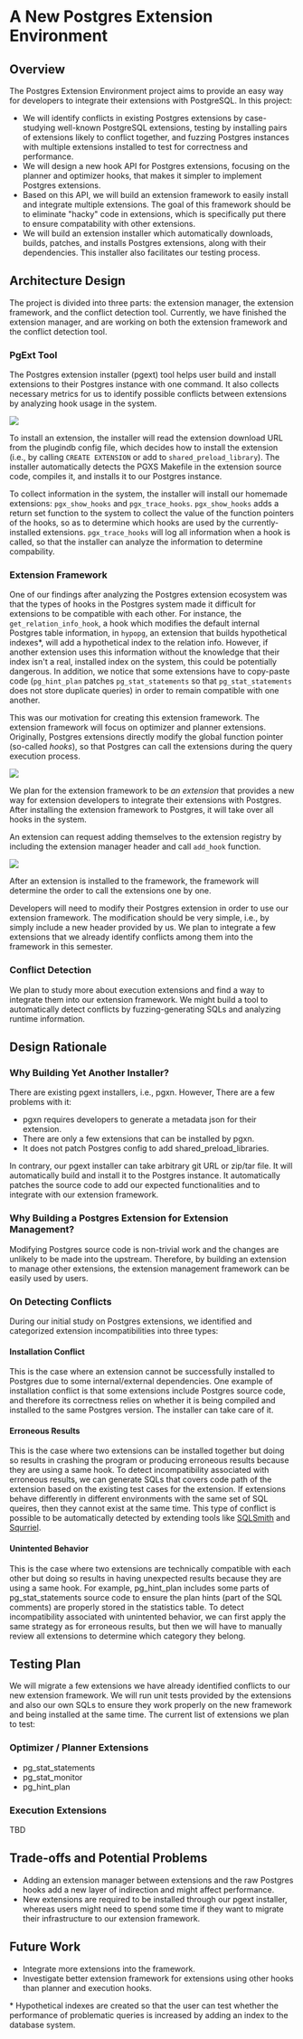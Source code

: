 # A New Postgres Extension Environment

## Overview

The Postgres Extension Environment project aims to provide an easy way for developers to integrate their extensions with PostgreSQL. In this project:

* We will identify conflicts in existing Postgres extensions by case-studying well-known PostgreSQL extensions, testing by installing pairs of extensions likely to conflict together, and fuzzing Postgres instances with multiple extensions installed to test for correctness and performance.
* We will design a new hook API for Postgres extensions, focusing on the planner and optimizer hooks, that makes it simpler to implement Postgres extensions.
* Based on this API, we will build an extension framework to easily install and integrate multiple extensions. The goal of this framework should be to eliminate "hacky" code in extensions, which is specifically put there to ensure compatability with other extensions.
* We will build an extension installer which automatically downloads, builds, patches, and installs Postgres extensions, along with their dependencies. This installer also facilitates our testing process.

## Architecture Design

The project is divided into three parts: the extension manager, the extension framework, and the conflict detection tool. Currently, we have finished the extension manager, and are working on both the extension framework and the conflict detection tool.

### PgExt Tool

The Postgres extension installer (pgext) tool helps user build and install extensions to their Postgres instance with one command. It also collects necessary metrics for us to identify possible conflicts between extensions by analyzing hook usage in the system.

![](pgext/01-installer.png)

To install an extension, the installer will read the extension download URL from the plugindb config file, which
decides how to install the extension (i.e., by calling `CREATE EXTENSION` or add to `shared_preload_library`). The installer automatically detects the PGXS Makefile in the extension source code, compiles it, and installs it to our Postgres instance.

To collect information in the system, the installer will install our homemade extensions: `pgx_show_hooks` and `pgx_trace_hooks`. `pgx_show_hooks` adds a return set function to the system to collect the value of the function pointers of the hooks, so as to determine which hooks are used by the currently-installed extensions. `pgx_trace_hooks` will log all information when a hook is called, so that the installer can analyze the information to determine compability.

### Extension Framework

One of our findings after analyzing the Postgres extension ecosystem was that the types of hooks in the Postgres system made it difficult for extensions to be compatible with each other. For instance, the `get_relation_info_hook`, a hook which modifies the default internal Postgres table information, in `hypopg`, an extension that builds hypothetical indexes\*, will add a hypothetical index to the relation info. However, if another extension uses this information without the knowledge that their index isn't a real, installed index on the system, this could be potentially dangerous. In addition, we notice that some extensions have to copy-paste code (`pg_hint_plan` patches `pg_stat_statements` so that `pg_stat_statements` does not store duplicate queries) in order to remain compatible with one another.

This was our motivation for creating this extension framework. The extension framework will focus on optimizer and planner extensions. Originally, Postgres extensions directly modify the global function pointer (so-called *hooks*), so that Postgres can call the extensions during the query execution process.

![](pgext/02-framework.png)

We plan for the extension framework to be *an extension* that provides a new way for extension developers to integrate their extensions with Postgres. After installing the extension framework to Postgres, it will take over all hooks in the system. 

An extension can request adding themselves to the extension registry by including the extension manager header and call `add_hook` function.

![](pgext/02-framework-2.png)

After an extension is installed to the framework, the framework will determine the order to call the extensions one by one.

Developers will need to modify their Postgres extension in order to use our extension framework. The modification should be very simple, i.e., by simply include a new header provided by us. We plan to integrate a few extensions that we already identify conflicts among them into the framework in this semester.

### Conflict Detection

We plan to study more about execution extensions and find a way to integrate them into our extension framework. We might build a tool to automatically detect conflicts by fuzzing-generating SQLs and analyzing runtime information.

## Design Rationale

### Why Building Yet Another Installer?

There are existing pgext installers, i.e., pgxn. However, There are a few problems with it:

* pgxn requires developers to generate a metadata json for their extension.
* There are only a few extensions that can be installed by pgxn.
* It does not patch Postgres config to add shared_preload_libraries.

In contrary, our pgext installer can take arbitrary git URL or zip/tar file. It will automatically build and install it to the Postgres instance. It automatically patches the source code to add our expected functionalities and to integrate with our extension framework.

### Why Building a Postgres Extension for Extension Management?

Modifying Postgres source code is non-trivial work and the changes are unlikely to be made into the upstream. Therefore, by building an extension to manage other extensions, the extension management framework can be easily used by users.

### On Detecting Conflicts

During our initial study on Postgres extensions, we identified and categorized extension incompatibilities into three types:

#### Installation Conflict

This is the case where an extension cannot be successfully installed to Postgres due to some internal/external dependencies. One example of installation conflict is that some extensions include Postgres source code, and therefore its correctness relies on whether it is being compiled and installed to the same Postgres version. The installer can take care of it.

#### Erroneous Results
This is the case where two extensions can be installed together but doing so results in crashing the program or producing erroneous results because they are using a same hook. To detect incompatibility associated with erroneous results, we can generate SQLs that covers code path of the extension based on the existing test cases for the extension. If extensions behave differently in different environments with the same set of SQL queires, then they cannot exist at the same time. This type of conflict is possible to be automatically detected by extending tools like [SQLSmith](https://github.com/anse1/sqlsmith) and [Squrriel](https://github.com/s3team/Squirrel).

#### Unintented Behavior
This is the case where two extensions are technically compatible with each other but doing so results in having unexpected results because they are using a same hook. For example, pg_hint_plan includes some parts of pg_stat_statements source code to ensure the plan hints (part of the SQL comments) are properly stored in the statistics table. To detect incompatibility associated with unintented behavior, we can first apply the same strategy as for erroneous results, but then we will have to manually review all extensions to determine which category they belong.


## Testing Plan

We will migrate a few extensions we have already identified conflicts to our new extension framework. We will run unit tests provided by the extensions and also our own SQLs to ensure they work properly on the new framework and being installed at the same time. The current list of extensions we plan to test:

### Optimizer / Planner Extensions

* pg_stat_statements
* pg_stat_monitor
* pg_hint_plan

### Execution Extensions

TBD

## Trade-offs and Potential Problems

* Adding an extension manager between extensions and the raw Postgres hooks add a new layer of indirection and might affect performance.
* New extensions are required to be installed through our pgext installer, whereas users might need to spend some time if they want to migrate their infrastructure to our extension framework.

## Future Work

* Integrate more extensions into the framework.
* Investigate better extension framework for extensions using other hooks than planner and execution hooks.


\* Hypothetical indexes are created so that the user can test whether the performance of problematic queries is increased by adding an index to the database system.
